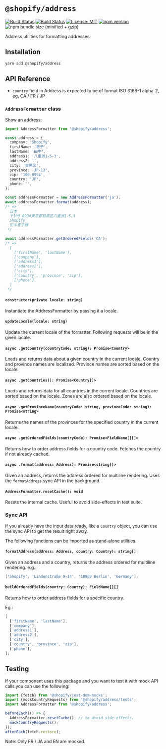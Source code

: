 # `@shopify/address`

[![Build Status](https://github.com/Shopify/quilt/workflows/Node-CI/badge.svg?branch=main)](https://github.com/Shopify/quilt/actions?query=workflow%3ANode-CI)
[![Build Status](https://github.com/Shopify/quilt/workflows/Ruby-CI/badge.svg?branch=main)](https://github.com/Shopify/quilt/actions?query=workflow%3ARuby-CI)
[![License: MIT](https://img.shields.io/badge/License-MIT-green.svg)](LICENSE.md) [![npm version](https://badge.fury.io/js/%40shopify%2Faddress.svg)](https://badge.fury.io/js/%40shopify%2Faddress)
![npm bundle size (minified + gzip)](https://img.shields.io/bundlephobia/minzip/%40shopify%2Faddress.svg)

Address utilities for formatting addresses.

## Installation

```bash
yarn add @shopify/address
```

## API Reference

- `country` field in Address is expected to be of format ISO 3166-1 alpha-2, eg. CA / FR / JP

### `AddressFormatter` class

Show an address:

```ts
import AddressFormatter from '@shopify/address';

const address = {
  company: 'Shopify',
  firstName: '恵子',
  lastName: '田中',
  address1: '八重洲1-5-3',
  address2: '',
  city: '目黒区',
  province: 'JP-13',
  zip: '100-8994',
  country: 'JP',
  phone: '',
};

const addressFormatter = new AddressFormatter('ja');
await addressFormatter.format(address);
/* =>
  日本
  〒100-8994東京都目黒区八重洲1-5-3
  Shopify
  田中恵子様
 */

await addressFormatter.getOrderedFields('CA');
/* =>
  [
    ['firstName', 'lastName'],
    ['company'],
    ['address1'],
    ['address2'],
    ['city'],
    ['country', 'province', 'zip'],
    ['phone']
  ]
 */
```

#### `constructor(private locale: string)`

Instantiate the AddressFormatter by passing it a locale.

#### `updateLocale(locale: string)`

Update the current locale of the formatter. Following requests will be in the given locale.

#### `async .getCountry(countryCode: string): Promise<Country>`

Loads and returns data about a given country in the current locale. Country and province names are localized. Province names are sorted based on the locale.

#### `async .getCountries(): Promise<Country[]>`

Loads and returns data for all countries in the current locale. Countries are sorted based on the locale. Zones are also ordered based on the locale.

#### `async .getProvinceName(countryCode: string, provinceCode: string): Promise<string>`

Returns the names of the provinces for the specified country in the current locale.

#### `async .getOrderedFields(countryCode): Promise<FieldName[][]>`

Returns how to order address fields for a country code. Fetches the country if not already cached.

#### `async .format(address: Address): Promise<string[]>`

Given an address, returns the address ordered for multiline rendering. Uses the `formatAddress` sync API in the background.

#### `AddressFormatter.resetCache(): void`

Resets the internal cache. Useful to avoid side-effects in test suite.

### Sync API

If you already have the input data ready, like a `Country` object, you can use the sync API to get the result right away.

The following functions can be imported as stand-alone utilities.

#### `formatAddress(address: Address, country: Country): string[]`

Given an address and a country, returns the address ordered for multiline rendering. e.g.:

```typescript
['Shopify', 'Lindenstraße 9-14', '10969 Berlin', 'Germany'];
```

#### `buildOrderedFields(country: Country): FieldName[][]`

Returns how to order address fields for a specific country.

Eg.:

```typescript
[
  ['firstName', 'lastName'],
  ['company'],
  ['address1'],
  ['address2'],
  ['city'],
  ['country', 'province', 'zip'],
  ['phone'],
];
```

## Testing

If your component uses this package and you want to test it with mock API calls you can use the following:

```ts
import {fetch} from '@shopify/jest-dom-mocks';
import {mockCountryRequests} from '@shopify/address/tests';
import AddressFormatter from '@shopify/address';

beforeEach(() => {
  AddressFormatter.resetCache(); // to avoid side-effects.
  mockCountryRequests();
});
afterEach(fetch.restore);
```

Note: Only FR / JA and EN are mocked.
